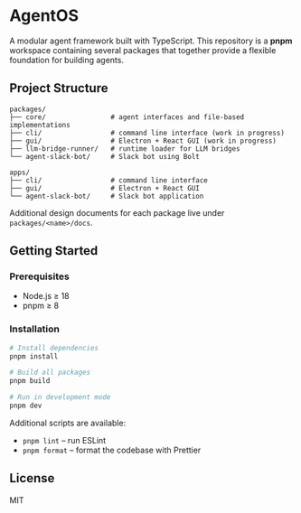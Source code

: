 # AgentOS

A modular agent framework built with TypeScript. This repository is a **pnpm**
workspace containing several packages that together provide a flexible
foundation for building agents.

## Project Structure

```
packages/
├── core/                # agent interfaces and file‑based implementations
├── cli/                 # command line interface (work in progress)
├── gui/                 # Electron + React GUI (work in progress)
├── llm-bridge-runner/   # runtime loader for LLM bridges
└── agent-slack-bot/     # Slack bot using Bolt

apps/
├── cli/                 # command line interface
├── gui/                 # Electron + React GUI
└── agent-slack-bot/     # Slack bot application
```

Additional design documents for each package live under `packages/<name>/docs`.

## Getting Started

### Prerequisites

- Node.js ≥ 18
- pnpm ≥ 8

### Installation

```bash
# Install dependencies
pnpm install

# Build all packages
pnpm build

# Run in development mode
pnpm dev
```

Additional scripts are available:

- `pnpm lint` – run ESLint
- `pnpm format` – format the codebase with Prettier

## License

MIT
